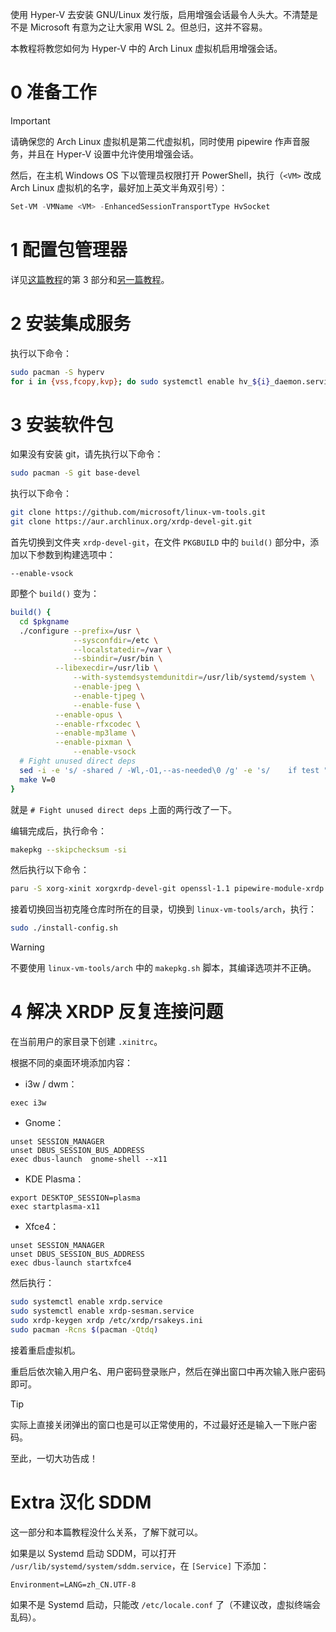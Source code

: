 使用 Hyper-V 去安装 GNU/Linux 发行版，启用增强会话最令人头大。不清楚是不是 Microsoft 有意为之让大家用 WSL 2。但总归，这并不容易。

本教程将教您如何为 Hyper-V 中的 Arch Linux 虚拟机启用增强会话。

# 0 准备工作

> [!IMPORTANT]  
> 请确保您的 Arch Linux 虚拟机是第二代虚拟机，同时使用 pipewire 作声音服务，并且在 Hyper-V 设置中允许使用增强会话。

然后，在主机 Windows OS 下以管理员权限打开 PowerShell，执行（`<VM>` 改成 Arch Linux 虚拟机的名字，最好加上英文半角双引号）：

```powershell
Set-VM -VMName <VM> -EnhancedSessionTransportType HvSocket
```

# 1 配置包管理器

详见[这篇教程](https://maxlhy0424.github.io/post/2.html)的第 3 部分和[另一篇教程](https://maxlhy0424.github.io/post/10.html)。

# 2 安装集成服务

执行以下命令：

```bash
sudo pacman -S hyperv
for i in {vss,fcopy,kvp}; do sudo systemctl enable hv_${i}_daemon.service; done
```

# 3 安装软件包

如果没有安装 git，请先执行以下命令：

```bash
sudo pacman -S git base-devel
```

执行以下命令：

```bash
git clone https://github.com/microsoft/linux-vm-tools.git  
git clone https://aur.archlinux.org/xrdp-devel-git.git  
```

首先切换到文件夹 `xrdp-devel-git`，在文件 `PKGBUILD` 中的 `build()` 部分中，添加以下参数到构建选项中：

```
--enable-vsock
```

即整个 `build()` 变为：

```bash
build() {
  cd $pkgname
  ./configure --prefix=/usr \
              --sysconfdir=/etc \
              --localstatedir=/var \
              --sbindir=/usr/bin \
	      --libexecdir=/usr/lib \
              --with-systemdsystemdunitdir=/usr/lib/systemd/system \
              --enable-jpeg \
              --enable-tjpeg \
              --enable-fuse \
	      --enable-opus \
	      --enable-rfxcodec \
	      --enable-mp3lame \
	      --enable-pixman \
              --enable-vsock
  # Fight unused direct deps
  sed -i -e 's/ -shared / -Wl,-O1,--as-needed\0 /g' -e 's/    if test "$export_dynamic" = yes && test -n "$export_dynamic_flag_spec"; then/      func_append compile_command " -Wl,-O1,--as-needed"\n      func_append finalize_command " -Wl,-O1,--as-needed"\n\0/' libtool
  make V=0
}
```

就是 `# Fight unused direct deps` 上面的两行改了一下。

编辑完成后，执行命令：

```bash
makepkg --skipchecksum -si
```

然后执行以下命令：

```bash
paru -S xorg-xinit xorgxrdp-devel-git openssl-1.1 pipewire-module-xrdp
```

接着切换回当初克隆仓库时所在的目录，切换到 `linux-vm-tools/arch`，执行：

```bash
sudo ./install-config.sh
```

> [!WARNING]  
> 不要使用 `linux-vm-tools/arch` 中的 `makepkg.sh` 脚本，其编译选项并不正确。

# 4 解决 XRDP 反复连接问题

在当前用户的家目录下创建 `.xinitrc`。

根据不同的桌面环境添加内容：
- i3w / dwm：

```
exec i3w
```

- Gnome：

```
unset SESSION_MANAGER
unset DBUS_SESSION_BUS_ADDRESS
exec dbus-launch  gnome-shell --x11
```

- KDE Plasma：

```
export DESKTOP_SESSION=plasma
exec startplasma-x11
```

- Xfce4：

```
unset SESSION_MANAGER
unset DBUS_SESSION_BUS_ADDRESS
exec dbus-launch startxfce4
```

然后执行：

```bash
sudo systemctl enable xrdp.service
sudo systemctl enable xrdp-sesman.service
sudo xrdp-keygen xrdp /etc/xrdp/rsakeys.ini
sudo pacman -Rcns $(pacman -Qtdq)
```

接着重启虚拟机。

重启后依次输入用户名、用户密码登录账户，然后在弹出窗口中再次输入账户密码即可。

> [!TIP]  
> 实际上直接关闭弹出的窗口也是可以正常使用的，不过最好还是输入一下账户密码。

至此，一切大功告成！

# Extra 汉化 SDDM

这一部分和本篇教程没什么关系，了解下就可以。

如果是以 Systemd 启动 SDDM，可以打开 `/usr/lib/systemd/system/sddm.service`，在 `[Service]` 下添加：

```
Environment=LANG=zh_CN.UTF-8
```

如果不是 Systemd 启动，只能改 `/etc/locale.conf` 了（不建议改，虚拟终端会乱码）。
